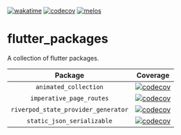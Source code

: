[![wakatime](https://wakatime.com/badge/github/ValentinVignal/flutter_packages.svg)](https://wakatime.com/badge/github/ValentinVignal/flutter_packages)
[![codecov](https://codecov.io/gh/ValentinVignal/flutter_packages/graph/badge.svg?token=RHOGQ3VEW2)](https://codecov.io/gh/ValentinVignal/flutter_packages)
[![melos](https://img.shields.io/badge/maintained%20with-melos-f700ff.svg)](https://github.com/invertase/melos)

# flutter_packages

A collection of flutter packages.

|               Package               |                                                                                                                                               Coverage                                                                                                                                               |
| :---------------------------------: | :--------------------------------------------------------------------------------------------------------------------------------------------------------------------------------------------------------------------------------------------------------------------------------------------------: |
|        `animated_collection`        |                            [![codecov](https://codecov.io/gh/ValentinVignal/flutter_packages/branch/main/graph/badge.svg?flag=animated_collection&token=RHOGQ3VEW2)](https://app.codecov.io/gh/ValentinVignal/flutter_packages/tree/main/packages%2Fanimated_collection)                             |
|      `imperative_page_routes`       |                         [![codecov](https://codecov.io/gh/ValentinVignal/flutter_packages/branch/main/graph/badge.svg?flag=imperative_page_routes&token=RHOGQ3VEW2)](https://app.codecov.io/gh/ValentinVignal/flutter_packages/tree/main/packages%2Fimperative_page_routes)                          |
| `riverpod_state_provider_generator` |  [![codecov](https://codecov.io/gh/ValentinVignal/flutter_packages/branch/main/graph/badge.svg?flag=riverpod_state_provider_generator&token=RHOGQ3VEW2)](https://app.codecov.io/gh/ValentinVignal/flutter_packages/tree/main/packages%2Friverpod_state_provider/riverpod_state_provider_generator)   |
|     `static_json_serializable`      | [![codecov](https://codecov.io/gh/ValentinVignal/flutter_packages/branch/main/graph/badge.svg?flag=static_json_serializable_generator&token=RHOGQ3VEW2)](https://app.codecov.io/gh/ValentinVignal/flutter_packages/tree/main/packages%2Fstatic_json_serializable/static_json_serializable_generator) |
